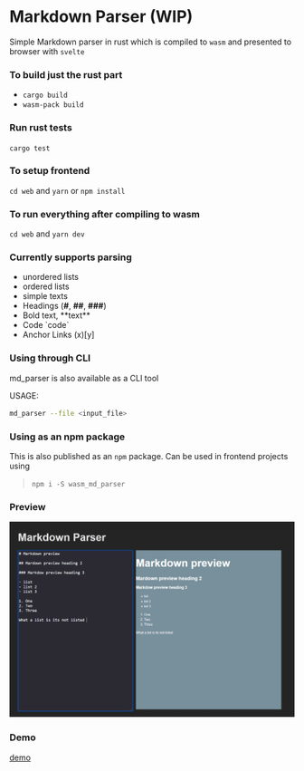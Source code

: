 # Markdown Parser (WIP)

Simple Markdown parser in rust which is compiled to `wasm` and presented to browser with `svelte`

### To build just the rust part

- `cargo build`
- `wasm-pack build`

### Run rust tests

`cargo test`

### To setup frontend

`cd web` and `yarn` or `npm install`

### To run everything after compiling to wasm

`cd web` and `yarn dev`

### Currently supports parsing

- unordered lists
- ordered lists
- simple texts
- Headings (**#**, **##**, **###**)
- Bold text, \*\*text\*\*
- Code \`code\`
- Anchor Links (x)[y]

### Using through CLI

md_parser is also available as a CLI tool

USAGE: 
```bash
md_parser --file <input_file>
```


### Using as an npm package

This is also published as an `npm` package. Can be used in frontend projects using

> `npm i -S wasm_md_parser`

### Preview

![preview](./web/public/demo.png "Preview")

### Demo

[demo](https://manishsingh10895.github.io/markdown-parser-rust)
